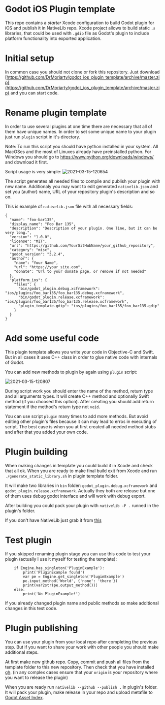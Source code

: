 # Godot iOS Plugin template

This repo contains a *starter* Xcode configuration to build Godot plugin for iOS and publish it in NativeLib repo.
Xcode project allows to build static `.a` libraries, that could be used with `.gdip` file as Godot's plugin to include platform functionality into exported application.

# Initial setup

In common case you should not clone or fork this repository. Just download [https://github.com/DrMoriarty/godot_ios_plugin_template/archive/master.zip](https://github.com/DrMoriarty/godot_ios_plugin_template/archive/master.zip) and you can start code.

# Rename plugin template

In order to use several plugins at one time there are necessary that all of them have unique names. In order to set some unique name to your plugin just run `plugin` script in it's directory.

Note: To run this script you should have python installed in your system. All MacOSes and the most of Linuxes already have preinstalled python. For Windows you should go to https://www.python.org/downloads/windows/ and download it first.

Script usage is very simple:
![2021-03-15-120654](https://user-images.githubusercontent.com/1177068/111130490-526f3b80-8588-11eb-968a-fee67c1ba5a1.gif)

The script generates all needed files to compile and publish your plugin with new name. Additionaly you may want to edit generated `nativelib.json` and set you (author) name, URL of your repository plugin's description and so on.

This is example of `nativelib.json` file with all necessary fields:
```
{
  "name": "foo-bar135",
  "display_name": "Foo Bar 135",
  "description": "Description of your plugin. One line, but it can be very long.",
  "version": "1.0.0",
  "license": "MIT",
  "url": "https://github.com/YourGitHubName/your_github_repository",
  "category": "misc",
  "godot_version": "3.2.4",
  "author": {
    "name": "Your Name",
    "url": "https://your_site.com",
    "donate": "Url to your donate page, or remove if not needed"
  },
  "platform_ios": {
    "files": {
      "bin/godot_plugin.debug.xcframework": "ios/plugins/foo_bar135/foo_bar135.debug.xcframework",
      "bin/godot_plugin.release.xcframework": "ios/plugins/foo_bar135/foo_bar135.release.xcframework",
      "plugin_template.gdip": "ios/plugins/foo_bar135/foo_bar135.gdip"
    }
  }
}
```

# Add some useful code

This plugin template allows you write your code in Objective-C and Swift. But in all cases it uses C++ class in order to glue native code with internals of Godot.

You can add new methods to plugin by again using `plugin` script:

![2021-03-15-120807](https://user-images.githubusercontent.com/1177068/111142355-a3d1f780-8595-11eb-89bb-72fa65dea349.gif)

During script work you should enter the name of the method, return type and all arguments types. It will create C++ method and optionally Swift method (if you choosed this option). After creating you should add return statement if the method's return type not `void`.

You can use script `plugin` many times to add more methods. But avoid editing other plugin's files because it can may lead to erros in executing of script. The best case is when you at first created all needed method stubs and after that you added your own code. 

# Plugin building

When making changes in template you could build it in Xcode and check that all ok. When you are ready to make final build exit from Xcode and run `./generate_static_library.sh` in plugin template folder.

It will make two libraries in `bin` folder: `godot_plugin.debug.xcframework` and `godot_plugin.release.xcframework`. Actually they both are release but one of them uses debug godot interface and will work with debug export.

After building you could pack your plugin with `nativelib -P .` runned in the plugin's folder.

If you don't have NativeLib just grab it from [this](https://github.com/DrMoriarty/nativelib-cli)

# Test plugin

If you skipped renaming plugin stage you can use this code to test your plugin (actually I use it myself for testing the template):
```
    if Engine.has_singleton('PluginExample'):
        print('PluginExample found')
        var pe = Engine.get_singleton('PluginExample')
        pe.input_method('World', {'none': 'there'})
        print(var2str(pe.output_method()))
    else:
        print('No PluginExample!')
```
If you already changed plugin name and public methods so make additional changes in this test code.

# Plugin publishing

You can use your plugin from your local repo after completing the previous step. But if you want to share your work with other people you should make additional steps.

At first make new github repo. Copy, commit and push all files from the template folder to this new repository. Then check that you have installed [gh](https://github.com/cli/cli). (in any complex cases ensure that your `origin` is your repository where you want to release the plugin)

When you are ready run `nativelib --github --publish .` in plugin's folder. It will pack your plugin, make release in your repo and upload metafile to [Godot Asset Index](https://github.com/godot-asset/index).
